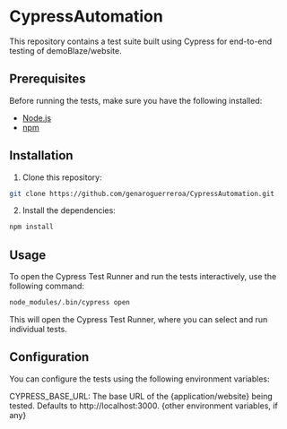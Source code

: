 # CypressAutomation


This repository contains a test suite built using Cypress for end-to-end testing of demoBlaze/website.

## Prerequisites

Before running the tests, make sure you have the following installed:

- <a href="https://nodejs.org/" target="_new">Node.js</a>
- <a href="https://www.npmjs.com/" target="_new">npm</a>

## Installation
1. Clone this repository:

 ~~~sh
git clone https://github.com/genaroguerreroa/CypressAutomation.git
 ~~~
 
2. Install the dependencies:

~~~sh
npm install
~~~


## Usage 

To open the Cypress Test Runner and run the tests interactively, use the following command:

~~~sh
node_modules/.bin/cypress open
~~~

This will open the Cypress Test Runner, where you can select and run individual tests.

## Configuration
You can configure the tests using the following environment variables:

CYPRESS_BASE_URL: The base URL of the {application/website} being tested. Defaults to http://localhost:3000.
{other environment variables, if any}
